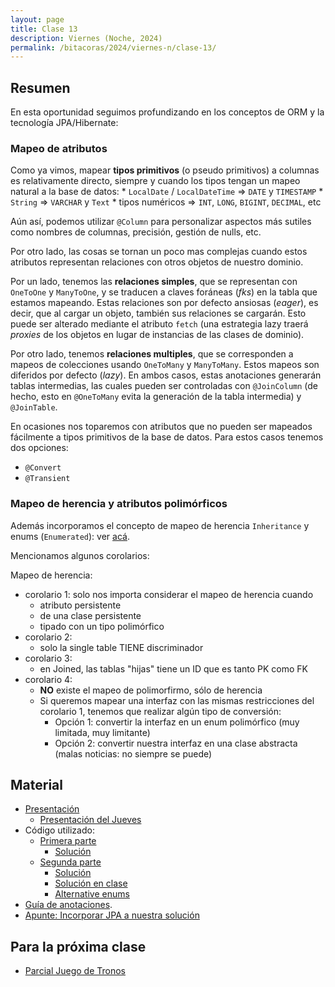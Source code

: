 ```yaml
---
layout: page
title: Clase 13
description: Viernes (Noche, 2024)
permalink: /bitacoras/2024/viernes-n/clase-13/
---
```


## Resumen

En esta oportunidad seguimos profundizando en los conceptos de ORM y la tecnología JPA/Hibernate:

### Mapeo de atributos

Como ya vimos, mapear **tipos primitivos** (o pseudo primitivos) a columnas es relativamente directo, siempre y cuando los tipos tengan un mapeo natural a la base de datos:
    * `LocalDate` / `LocalDateTime` => `DATE` y `TIMESTAMP`
    * `String` => `VARCHAR` y `Text`
    * tipos numéricos => `INT`, `LONG`, `BIGINT`, `DECIMAL`, etc

Aún así, podemos utilizar `@Column` para personalizar aspectos más sutiles como nombres de columnas, precisión, gestión de nulls, etc.

Por otro lado, las cosas se tornan un poco mas complejas cuando estos atributos representan relaciones con otros objetos de nuestro dominio.

Por un lado, tenemos las **relaciones simples**, que se representan con `OneToOne` y `ManyToOne`, y se traducen a claves foráneas (_fks_) en la tabla que estamos mapeando. Estas relaciones son por defecto ansiosas (_eager_), es decir, que al cargar un objeto, también sus relaciones se cargarán. Esto puede ser alterado mediante el atributo `fetch` (una estrategia lazy traerá _proxies_ de los objetos en lugar de instancias de las clases de dominio).

Por otro lado, tenemos **relaciones multiples**, que se corresponden a mapeos de colecciones usando `OneToMany` y `ManyToMany`. Estos mapeos son diferidos por defecto (_lazy_). En ambos casos, estas anotaciones generarán tablas intermedias, las cuales pueden ser controladas con `@JoinColumn` (de hecho, esto en `@OneToMany` evita la generación de la tabla intermedia) y `@JoinTable`.

En ocasiones nos toparemos con atributos que no pueden ser mapeados fácilmente a tipos primitivos de la base de datos. Para estos casos tenemos dos opciones:

  * `@Convert`
  * `@Transient`

### Mapeo de herencia y atributos polimórficos

Además incorporamos el concepto de mapeo de herencia `Inheritance` y enums  (`Enumerated`): ver [acá](https://github.com/dds-utn/jpa-proof-of-concept-template/blob/futbol-extendido-herencia/README.md#parte-3-herencia).

Mencionamos algunos corolarios:

Mapeo de herencia:

- corolario 1:  solo nos importa considerar el mapeo de herencia cuando
  - atributo persistente
  - de una clase persistente
  - tipado con un tipo polimórfico
- corolario 2:
  - solo la single table TIENE discriminador
- corolario 3:
  - en Joined, las tablas "hijas" tiene un ID que es tanto PK como FK
- corolario 4:
  - **NO** existe el mapeo de polimorfirmo, sólo de herencia
  - Si queremos mapear una interfaz con las mismas restricciones del corolario 1, tenemos que realizar algún tipo de conversión:
    - Opción 1: convertir la interfaz en un enum polimórfico (muy limitada, muy limitante)
    - Opción 2: convertir nuestra interfaz en una clase abstracta (malas noticias: no siempre se puede)

## Material

- [Presentación](https://docs.google.com/presentation/d/1v7fZvU_-kKjSHXKQBXhQpwsq0Taizm6TgWSTSRwrdzE/edit)
  - [Presentación del Jueves](https://docs.google.com/presentation/d/14xaa6U5DOsKBPnenWADOILN9vt-mNMYTyR4VjHOTOQ8/edit)
- Código utilizado:
  - [Primera parte](https://github.com/dds-utn/jpa-proof-of-concept-template/tree/futbol-extendido-sin-mapeos)
    - [Solución](https://github.com/dds-utn/jpa-proof-of-concept-template/blob/futbol-extendido/README.md#parte-2-extensiones)
  - [Segunda parte](https://github.com/dds-utn/jpa-proof-of-concept-template/tree/futbol-extendido-herencia-sin-mapeos)
    - [Solución](https://github.com/dds-utn/jpa-proof-of-concept-template/tree/futbol-extendido-herencia)
    - [Solución en clase](https://github.com/dds-utn/jpa-proof-of-concept-template/tree/futbol-extendido-herencia-en-clase-2024)
    - [Alternative enums](https://github.com/dds-utn/jpa-proof-of-concept-template/tree/futbol-extendido-herencia-alternativa-enums)
- [Guía de anotaciones](https://docs.google.com/document/d/1jWtehhVCFYECKvpdcCxnEgWZFCv2fR2WPyUJSoiX3II/edit#heading=h.r09lefmcufkn).
- [Apunte: Incorporar JPA a nuestra solución](https://docs.google.com/document/d/1dYvrVLRbFE9qwuKj5biz9oRBaRzj-K6ujIKOXNan02s/edit?ts=57e1f2b8#heading=h.kkyach7i1h8n)


## Para la próxima clase

- [Parcial Juego de Tronos](https://docs.google.com/document/d/1Qjgq_KS73UUn8337LEoXi_M28wtgi-EkBuaQ7N-9Ks4/edit#heading=h.tlw7c15gv98x)
